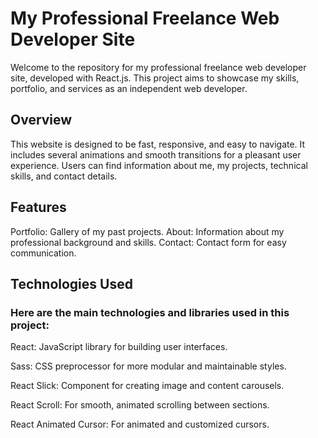 # My Professional Freelance Web Developer Site
Welcome to the repository for my professional freelance web developer site, developed with React.js. This project aims to showcase my skills, portfolio, and services as an independent web developer.

## Overview
This website is designed to be fast, responsive, and easy to navigate. It includes several animations and smooth transitions for a pleasant user experience. Users can find information about me, my projects, technical skills, and contact details.

## Features
Portfolio: Gallery of my past projects.
About: Information about my professional background and skills.
Contact: Contact form for easy communication.

## Technologies Used
### Here are the main technologies and libraries used in this project:
React: JavaScript library for building user interfaces.

Sass: CSS preprocessor for more modular and maintainable styles.

React Slick: Component for creating image and content carousels.

React Scroll: For smooth, animated scrolling between sections.

React Animated Cursor: For animated and customized cursors.
